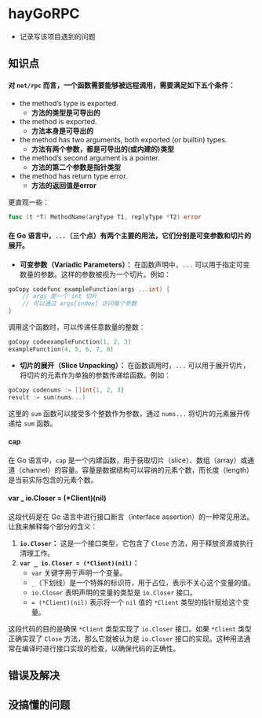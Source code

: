 # hayGoRPC

- 记录写该项目遇到的问题



## 知识点

#### 对 `net/rpc` 而言，一个函数需要能够被远程调用，需要满足如下五个条件：

- the method’s type is exported.
  - **方法的类型是可导出的**
- the method is exported.
  - **方法本身是可导出的**
- the method has two arguments, both exported (or builtin) types.
  - **方法有两个参数，都是可导出的(或内建的)类型**
- the method’s second argument is a pointer.
  - **方法的第二个参数是指针类型**
- the method has return type error.
  - **方法的返回值是error**

更直观一些：

```go
func (t *T) MethodName(argType T1, replyType *T2) error
```



#### 在 Go 语言中，`...`（三个点）有两个主要的用法，它们分别是可变参数和切片的展开。

- **可变参数（Variadic Parameters）：** 在函数声明中，`...` 可以用于指定可变数量的参数。这样的参数被视为一个切片。例如：

```go
goCopy codefunc exampleFunction(args ...int) {
    // args 是一个 int 切片
    // 可以通过 args[index] 访问每个参数
}
```

调用这个函数时，可以传递任意数量的整数：

```go
goCopy codeexampleFunction(1, 2, 3)
exampleFunction(4, 5, 6, 7, 8)
```

- **切片的展开（Slice Unpacking）：** 在函数调用时，`...` 可以用于展开切片，将切片的元素作为单独的参数传递给函数。例如：

```go
goCopy codenums := []int{1, 2, 3}
result := sum(nums...)
```

这里的 `sum` 函数可以接受多个整数作为参数，通过 `nums...` 将切片的元素展开传递给 `sum` 函数。

#### cap

在 Go 语言中，`cap` 是一个内建函数，用于获取切片（slice）、数组（array）或通道（channel）的容量。容量是数据结构可以容纳的元素个数，而长度（length）是当前实际包含的元素个数。



#### var _ io.Closer = (*Client)(nil)

这段代码是在 Go 语言中进行接口断言（interface assertion）的一种常见用法。让我来解释每个部分的含义：

1. **`io.Closer`：** 这是一个接口类型，它包含了 `Close` 方法，用于释放资源或执行清理工作。
2. **`var _ io.Closer = (*Client)(nil)`：**
   - `var` 关键字用于声明一个变量。
   - `_`（下划线）是一个特殊的标识符，用于占位，表示不关心这个变量的值。
   - `io.Closer` 表明声明的变量的类型是 `io.Closer` 接口。
   - `= (*Client)(nil)` 表示将一个 `nil` 值的 `*Client` 类型的指针赋给这个变量。

这段代码的目的是确保 `*Client` 类型实现了 `io.Closer` 接口。如果 `*Client` 类型正确实现了 `Close` 方法，那么它就被认为是 `io.Closer` 接口的实现。这种用法通常在编译时进行接口实现的检查，以确保代码的正确性。



## 错误及解决



## 没搞懂的问题



